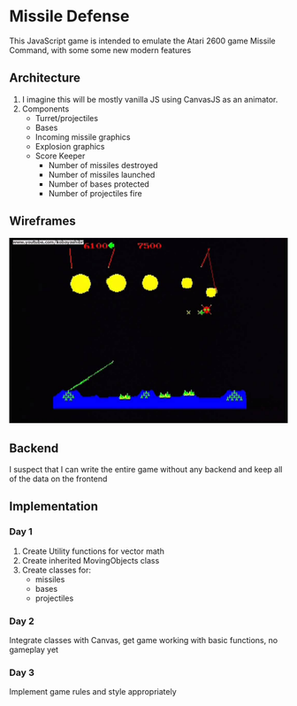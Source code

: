 # Missile Defense
This JavaScript game is intended to emulate the Atari 2600 game Missile Command, with some some new modern features
## Architecture
1) I imagine this will be mostly vanilla JS using CanvasJS as an animator.
2) Components
    * Turret/projectiles
    * Bases
    * Incoming missile graphics
    * Explosion graphics
    * Score Keeper
      * Number of missiles destroyed
      * Number of missiles launched
      * Number of bases protected
      * Number of projectiles fire

## Wireframes
![missile-defense](./images/gameplay.jpg)

## Backend

I suspect that I can write the entire game without any backend and keep all of the data on the frontend

## Implementation
### Day 1
1) Create Utility functions for vector math
2) Create inherited MovingObjects class
3) Create classes for:
    * missiles
    * bases
    * projectiles

### Day 2
Integrate classes with Canvas, get game working with basic functions, no gameplay yet
### Day 3
Implement game rules and style appropriately
